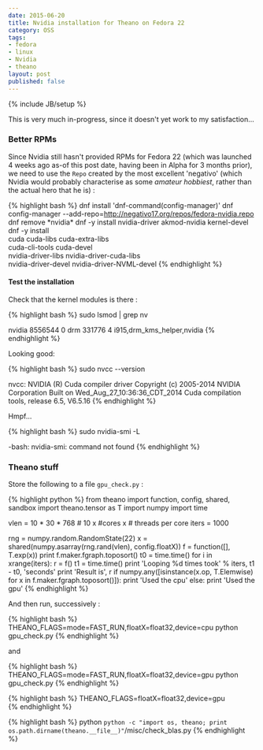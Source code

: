 ```yaml
---
date: 2015-06-20
title: Nvidia installation for Theano on Fedora 22
category: OSS
tags:
- fedora
- linux
- Nvidia
- theano
layout: post
published: false
---
```

{% include JB/setup %}

This is very much in-progress, since it doesn't yet work to my satisfaction...

### Better RPMs 

Since Nvidia still hasn't provided RPMs for Fedora 22 (which was launched 
4 weeks ago as-of this post date, having been in Alpha for 3 months prior),
we need to use the ``Repo`` created by the most excellent 'negativo' (which
Nvidia would probably characterise as some *amateur hobbiest*, rather than
the actual hero that he is) :

{% highlight bash %}
dnf install 'dnf-command(config-manager)'
dnf config-manager --add-repo=http://negativo17.org/repos/fedora-nvidia.repo
dnf remove \*nvidia\*
dnf -y install nvidia-driver akmod-nvidia kernel-devel
dnf -y install \
  cuda cuda-libs cuda-extra-libs \
  cuda-cli-tools cuda-devel \
  nvidia-driver-libs nvidia-driver-cuda-libs \
  nvidia-driver-devel nvidia-driver-NVML-devel 
{% endhighlight %}

#### Test the installation

Check that the kernel modules is there :

{% highlight bash %}
sudo lsmod | grep nv

nvidia               8556544  0 
drm                   331776  4 i915,drm_kms_helper,nvidia
{% endhighlight %}


Looking good:

{% highlight bash %}
sudo nvcc --version

nvcc: NVIDIA (R) Cuda compiler driver
Copyright (c) 2005-2014 NVIDIA Corporation
Built on Wed_Aug_27_10:36:36_CDT_2014
Cuda compilation tools, release 6.5, V6.5.16
{% endhighlight %}


Hmpf...

{% highlight bash %}
sudo nvidia-smi -L

-bash: nvidia-smi: command not found
{% endhighlight %}


### Theano stuff

Store the following to a file ``gpu_check.py`` : 

{% highlight python %}
from theano import function, config, shared, sandbox
import theano.tensor as T
import numpy
import time

vlen = 10 * 30 * 768  # 10 x #cores x # threads per core
iters = 1000

rng = numpy.random.RandomState(22)
x = shared(numpy.asarray(rng.rand(vlen), config.floatX))
f = function([], T.exp(x))
print f.maker.fgraph.toposort()
t0 = time.time()
for i in xrange(iters):
    r = f()
t1 = time.time()
print 'Looping %d times took' % iters, t1 - t0, 'seconds'
print 'Result is', r
if numpy.any([isinstance(x.op, T.Elemwise) for x in f.maker.fgraph.toposort()]):
    print 'Used the cpu'
else:
    print 'Used the gpu'
{% endhighlight %}

And then run, successively :

{% highlight bash %}
THEANO_FLAGS=mode=FAST_RUN,floatX=float32,device=cpu  python gpu_check.py
{% endhighlight %}

and 

{% highlight bash %}
THEANO_FLAGS=mode=FAST_RUN,floatX=float32,device=gpu python gpu_check.py
{% endhighlight %}



{% highlight bash %}
THEANO_FLAGS=floatX=float32,device=gpu  
{% endhighlight %}

{% highlight bash %}
python `python -c "import os, theano; print os.path.dirname(theano.__file__)"`/misc/check_blas.py
{% endhighlight %}
